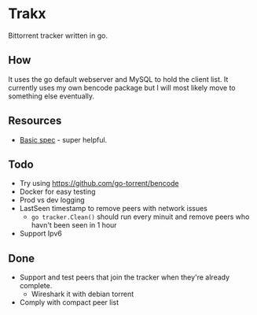 # Trakx

Bittorrent tracker written in go.

## How

It uses the go default webserver and MySQL to hold the client list.
It currently uses my own bencode package but I will most likely move to something else eventually.

## Resources

* [Basic spec](https://wiki.theory.org/index.php/BitTorrentSpecification) - super helpful.

## Todo

* Try using https://github.com/go-torrent/bencode
* Docker for easy testing
* Prod vs dev logging
* LastSeen timestamp to remove peers with network issues
  * `go tracker.Clean()` should run every minuit and remove peers who havn't been seen in 1 hour
* Support Ipv6

## Done

* Support and test peers that join the tracker when they're already complete.
  * Wireshark it with debian torrent
* Comply with compact peer list
